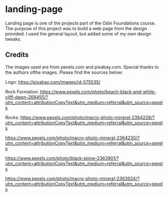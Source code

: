 # landing-page
Landing page is one of the projects part of the Odin Foundations course.
The purpose of this project was to build a web page from the design provided.
I used the general layout, but added some of my own design tweaks.

## Credits
The images used are from pexels.com and pixabay.com. Special thanks to the 
authors ofthe images. Please find the sources below:

Logo:
https://pixabay.com/images/id-575535/

Rock Formation:
https://www.pexels.com/photo/beach-black-and-white-cliff-dawn-268455/?utm_content=attributionCopyText&utm_medium=referral&utm_source=pexels

Rocks:
https://www.pexels.com/photo/macro-photo-mineral-2364228/?utm_content=attributionCopyText&utm_medium=referral&utm_source=pexels

https://www.pexels.com/photo/macro-photo-mineral-2364230/?utm_content=attributionCopyText&utm_medium=referral&utm_source=pexels

https://www.pexels.com/photo/black-stone-2363901/?utm_content=attributionCopyText&utm_medium=referral&utm_source=pexels

https://www.pexels.com/photo/macro-photo-mineral-2363924/?utm_content=attributionCopyText&utm_medium=referral&utm_source=pexels
